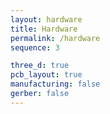 ```yaml
---
layout: hardware
title: Hardware
permalink: /hardware
sequence: 3

three_d: true
pcb_layout: true
manufacturing: false
gerber: false
---
```


<!-- Steps to update hardware

Schematic in KiCad:
1. Change issue date of the schematic:
    File > Page Settings > Issue Date
1. Create a schematic PDF file `schematic.pdf`
    File > Print > Check Print sheet reference and title block > Print > Save as PDF > Title : Project name V1.0 > Save in hardware/docs/schematic.pdf
1. Create a schematic PNG file `schematic.png`
    Open schematic.pdf in Preview > Format: PNG > Resolution 300 > schematic.png > images/hardware/schematic.png

PCB Layout in KiCad:
1. Change issue date of the layout:
    File > Page Settings > Issue Date
1. Create a layout PDF file `layout.pdf`
    File > Print > Check `F.Cu`, `B.Cu`, `F.SilkS`, `B.SilkS`, `F.Mask`, `B.Mask`, `Edge.Cuts`, `F.CrtYrd`, `B.CrtYrd`, `F.Fab`, `B.Fab` > Save as PDF > Title : Project name V1.0 > Save in hardware/docs/layout.pdf
1. Create screenshots of `layout-front.png` and `layout-back.png`
    View > Uncheck Show Grid > Enable all Front / Back layers > Select Silscreen layer > Flip view for Back layer > Take a screenshot
1. Create screenshots of the 3D view `3dview-back.png` and `3dview-front.png`
    File > View > 3D Viewer > File > Export current view as PNG > images/hardware/3dview-front.png
-->
